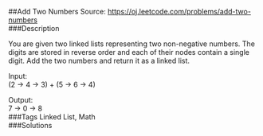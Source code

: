 ##Add Two Numbers
Source: https://oj.leetcode.com/problems/add-two-numbers  
###Description

                
You are given two linked lists representing two non-negative numbers. The digits are stored in reverse order and each of their nodes contain a single digit. Add the two numbers and return it as a linked list.  

  

  
Input:  
 (2 -> 4 -> 3) + (5 -> 6 -> 4)  

  
Output:  
 7 -> 0 -> 8  
###Tags
Linked List, Math  
###Solutions